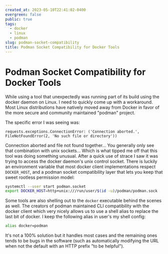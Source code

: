 ```yaml
---
created_at: 2023-05-10T22:41:02-0400
evergreen: false
public: true
tags:
  - docker
  - linux
  - podman
slug: podman-socket-compatibility
title: Podman Socket Compatibility for Docker Tools
---
```


# Podman Socket Compatibility for Docker Tools

While using a tool that unexpectedly was running part of its build using the docker daemon on Linux. I need to quickly come up with a workaround. Most Linux distributions have natively moved away from Docker in favor of the more secure and community maintained "podman" project.

The specific error I was seeing was:

```text
requests.exceptions.ConnectionError: ('Connection aborted.', FileNotFoundError(2, 'No such file or directory'))
```

Connection aborted and file not found together... You generally only see that combination with unix sockets... Which is what tipped me off that this tool was doing something unusual. After a quick use of strace I saw it was trying to access the docker daemon's unix control socket. There is luckily an environment variable that most docker client implementations respect `DOCKER_HOST`, and a podman socket compatibility layer that lets you keep that sweet rootless permission model:

```bash
systemctl --user start podman.socket
export DOCKER_HOST=http+unix:///run/user/$(id -u)/podman/podman.sock
```

Some tools are also shelling out to the `docker` executable behind the scenes as well. The creators of podman maintained CLI compatibility with the docker client which very nicely allows us to use a shell alias to replace the last bit of docker. I keep the following alias in user's my shell config:

```bash
alias docker=podman
```

It's not a 100% solution but it handles most cases and the remaining ones tends to be bugs in the software (such as automatically modifying the URL when not the default with an HTTP prefix "to be helpful").
